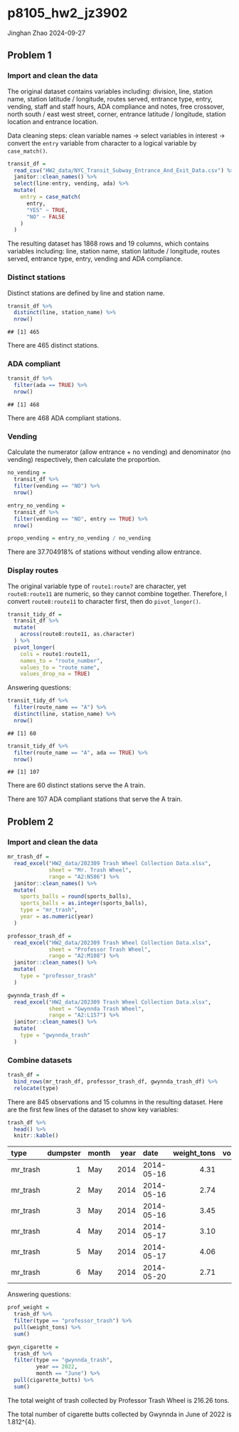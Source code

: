 p8105_hw2_jz3902
================
Jinghan Zhao
2024-09-27

## Problem 1

### Import and clean the data

The original dataset contains variables including: division, line,
station name, station latitude / longitude, routes served, entrance
type, entry, vending, staff and staff hours, ADA compliance and notes,
free crossover, north south / east west street, corner, entrance
latitude / longitude, station location and entrance location.

Data cleaning steps: clean variable names -\> select variables in
interest -\> convert the `entry` variable from character to a logical
variable by `case_match()`.

``` r
transit_df = 
  read_csv("HW2_data/NYC_Transit_Subway_Entrance_And_Exit_Data.csv") %>% 
  janitor::clean_names() %>% 
  select(line:entry, vending, ada) %>% 
  mutate(
    entry = case_match(
      entry,
      "YES" ~ TRUE,
      "NO" ~ FALSE
    )
  )
```

The resulting dataset has 1868 rows and 19 columns, which contains
variables including: line, station name, station latitude / longitude,
routes served, entrance type, entry, vending and ADA compliance.

### Distinct stations

Distinct stations are defined by line and station name.

``` r
transit_df %>% 
  distinct(line, station_name) %>% 
  nrow()
```

    ## [1] 465

There are 465 distinct stations.

### ADA compliant

``` r
transit_df %>%
  filter(ada == TRUE) %>% 
  nrow()
```

    ## [1] 468

There are 468 ADA compliant stations.

### Vending

Calculate the numerator (allow entrance + no vending) and denominator
(no vending) respectively, then calculate the proportion.

``` r
no_vending = 
  transit_df %>%
  filter(vending == "NO") %>% 
  nrow()

entry_no_vending = 
  transit_df %>%
  filter(vending == "NO", entry == TRUE) %>% 
  nrow()

propo_vending = entry_no_vending / no_vending
```

There are 37.704918% of stations without vending allow entrance.

### Display routes

The original variable type of `route1:route7` are character, yet
`route8:route11` are numeric, so they cannot combine together.
Therefore, I convert `route8:route11` to character first, then do
`pivot_longer()`.

``` r
transit_tidy_df =
  transit_df %>% 
  mutate(
    across(route8:route11, as.character)
  ) %>% 
  pivot_longer(
    cols = route1:route11,
    names_to = "route_number",
    values_to = "route_name",
    values_drop_na = TRUE)
```

Answering questions:

``` r
transit_tidy_df %>% 
  filter(route_name == "A") %>% 
  distinct(line, station_name) %>% 
  nrow()
```

    ## [1] 60

``` r
transit_tidy_df %>% 
  filter(route_name == "A", ada == TRUE) %>% 
  nrow()
```

    ## [1] 107

There are 60 distinct stations serve the A train.

There are 107 ADA compliant stations that serve the A train.

## Problem 2

### Import and clean the data

``` r
mr_trash_df = 
  read_excel("HW2_data/202309 Trash Wheel Collection Data.xlsx", 
             sheet = "Mr. Trash Wheel",
             range = "A2:N586") %>% 
  janitor::clean_names() %>% 
  mutate(
    sports_balls = round(sports_balls),
    sports_balls = as.integer(sports_balls),
    type = "mr_trash",
    year = as.numeric(year)
  )

professor_trash_df = 
  read_excel("HW2_data/202309 Trash Wheel Collection Data.xlsx", 
             sheet = "Professor Trash Wheel",
             range = "A2:M108") %>% 
  janitor::clean_names() %>% 
  mutate(
    type = "professor_trash"
  )

gwynnda_trash_df = 
  read_excel("HW2_data/202309 Trash Wheel Collection Data.xlsx", 
             sheet = "Gwynnda Trash Wheel",
             range = "A2:L157") %>% 
  janitor::clean_names() %>% 
  mutate(
    type = "gwynnda_trash"
  )
```

### Combine datasets

``` r
trash_df = 
  bind_rows(mr_trash_df, professor_trash_df, gwynnda_trash_df) %>% 
  relocate(type)
```

There are 845 observations and 15 columns in the resulting dataset. Here
are the first few lines of the dataset to show key variables:

``` r
trash_df %>% 
  head() %>% 
  knitr::kable()
```

| type     | dumpster | month | year | date       | weight_tons | volume_cubic_yards | plastic_bottles | polystyrene | cigarette_butts | glass_bottles | plastic_bags | wrappers | sports_balls | homes_powered |
|:---------|---------:|:------|-----:|:-----------|------------:|-------------------:|----------------:|------------:|----------------:|--------------:|-------------:|---------:|-------------:|--------------:|
| mr_trash |        1 | May   | 2014 | 2014-05-16 |        4.31 |                 18 |            1450 |        1820 |          126000 |            72 |          584 |     1162 |            7 |             0 |
| mr_trash |        2 | May   | 2014 | 2014-05-16 |        2.74 |                 13 |            1120 |        1030 |           91000 |            42 |          496 |      874 |            5 |             0 |
| mr_trash |        3 | May   | 2014 | 2014-05-16 |        3.45 |                 15 |            2450 |        3100 |          105000 |            50 |         1080 |     2032 |            6 |             0 |
| mr_trash |        4 | May   | 2014 | 2014-05-17 |        3.10 |                 15 |            2380 |        2730 |          100000 |            52 |          896 |     1971 |            6 |             0 |
| mr_trash |        5 | May   | 2014 | 2014-05-17 |        4.06 |                 18 |             980 |         870 |          120000 |            72 |          368 |      753 |            7 |             0 |
| mr_trash |        6 | May   | 2014 | 2014-05-20 |        2.71 |                 13 |            1430 |        2140 |           90000 |            46 |          672 |     1144 |            5 |             0 |

Answering questions:

``` r
prof_weight = 
  trash_df %>% 
  filter(type == "professor_trash") %>% 
  pull(weight_tons) %>% 
  sum()

gwyn_cigarette = 
  trash_df %>% 
  filter(type == "gwynnda_trash",
         year == 2022,
         month == "June") %>% 
  pull(cigarette_butts) %>% 
  sum()
```

The total weight of trash collected by Professor Trash Wheel is 216.26
tons.

The total number of cigarette butts collected by Gwynnda in June of 2022
is 1.812^{4}.

